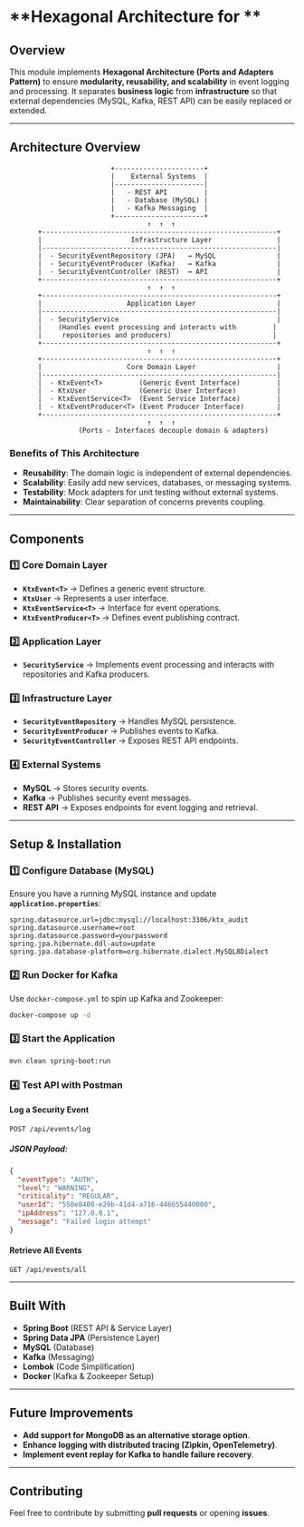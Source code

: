 # **Hexagonal Architecture for **

## **Overview**

This module implements **Hexagonal Architecture (Ports and Adapters Pattern)** to ensure **modularity, reusability, and
scalability** in event logging and processing. It separates **business logic** from **infrastructure** so that external
dependencies (MySQL, Kafka, REST API) can be easily replaced or extended.

---

## **Architecture Overview**

```
                         +----------------------+
                         |    External Systems  |
                         |----------------------|
                         |   - REST API         |
                         |   - Database (MySQL) |
                         |   - Kafka Messaging  |
                         +----------------------+
                                  ↑  ↑  ↑  
       +----------------------------------------------------------+
       |                      Infrastructure Layer                |
       |----------------------------------------------------------|
       |  - SecurityEventRepository (JPA)   → MySQL               |
       |  - SecurityEventProducer (Kafka)   → Kafka               |
       |  - SecurityEventController (REST)  → API                 |
       +----------------------------------------------------------+
                                  ↑  ↑  ↑  
       +----------------------------------------------------------+
       |                     Application Layer                    |
       |----------------------------------------------------------|
       |  - SecurityService                                       |
       |    (Handles event processing and interacts with         |
       |     repositories and producers)                         |
       +----------------------------------------------------------+
                                  ↑  ↑  ↑  
       +----------------------------------------------------------+
       |                     Core Domain Layer                    |
       |----------------------------------------------------------|
       |  - KtxEvent<T>         (Generic Event Interface)         |
       |  - KtxUser             (Generic User Interface)          |
       |  - KtxEventService<T>  (Event Service Interface)         |
       |  - KtxEventProducer<T> (Event Producer Interface)        |
       +----------------------------------------------------------+
                                  ↑  ↑  ↑  
                 (Ports - Interfaces decouple domain & adapters)
```

### **Benefits of This Architecture**

- **Reusability**: The domain logic is independent of external dependencies.
- **Scalability**: Easily add new services, databases, or messaging systems.
- **Testability**: Mock adapters for unit testing without external systems.
- **Maintainability**: Clear separation of concerns prevents coupling.

---

## **Components**

### **1️⃣ Core Domain Layer**

- **`KtxEvent<T>`** → Defines a generic event structure.
- **`KtxUser`** → Represents a user interface.
- **`KtxEventService<T>`** → Interface for event operations.
- **`KtxEventProducer<T>`** → Defines event publishing contract.

### **2️⃣ Application Layer**

- **`SecurityService`** → Implements event processing and interacts with repositories and Kafka producers.

### **3️⃣ Infrastructure Layer**

- **`SecurityEventRepository`** → Handles MySQL persistence.
- **`SecurityEventProducer`** → Publishes events to Kafka.
- **`SecurityEventController`** → Exposes REST API endpoints.

### **4️⃣ External Systems**

- **MySQL** → Stores security events.
- **Kafka** → Publishes security event messages.
- **REST API** → Exposes endpoints for event logging and retrieval.

---

## **Setup & Installation**

### **1️⃣ Configure Database (MySQL)**

Ensure you have a running MySQL instance and update **`application.properties`**:

```properties
spring.datasource.url=jdbc:mysql://localhost:3306/ktx_audit
spring.datasource.username=root
spring.datasource.password=yourpassword
spring.jpa.hibernate.ddl-auto=update
spring.jpa.database-platform=org.hibernate.dialect.MySQL8Dialect
```

### **2️⃣ Run Docker for Kafka**

Use `docker-compose.yml` to spin up Kafka and Zookeeper:

```sh
docker-compose up -d
```

### **3️⃣ Start the Application**

```sh
mvn clean spring-boot:run
```

### **4️⃣ Test API with Postman**

#### **Log a Security Event**

```http
POST /api/events/log
```

##### **JSON Payload**:

```json
{
  "eventType": "AUTH",
  "level": "WARNING",
  "criticality": "REGULAR",
  "userId": "550e8400-e29b-41d4-a716-446655440000",
  "ipAddress": "127.0.0.1",
  "message": "Failed login attempt"
}
```

#### **Retrieve All Events**

```http
GET /api/events/all
```

---

## **Built With**

- **Spring Boot** (REST API & Service Layer)
- **Spring Data JPA** (Persistence Layer)
- **MySQL** (Database)
- **Kafka** (Messaging)
- **Lombok** (Code Simplification)
- **Docker** (Kafka & Zookeeper Setup)

---

## **Future Improvements**

- **Add support for MongoDB as an alternative storage option**.
- **Enhance logging with distributed tracing (Zipkin, OpenTelemetry)**.
- **Implement event replay for Kafka to handle failure recovery**.

---

## **Contributing**

Feel free to contribute by submitting **pull requests** or opening **issues**.

